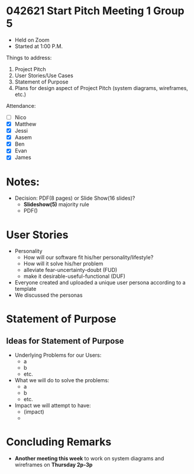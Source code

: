 # 042621 Start Pitch Meeting 1 Group 5

- Held on Zoom
- Started at 1:00 P.M.

Things to address:
1. Project Pitch
2. User Stories/Use Cases
3. Statement of Purpose
4. Plans for design aspect of Project Pitch (system diagrams, wireframes, etc.)
   
Attendance:
- [ ] Nico
- [X] Matthew
- [X] Jessi 
- [X] Aasem
- [X] Ben
- [X] Evan
- [X] James

# Notes:
- Decision: PDF(8 pages) or Slide Show(16 slides)?
  - **Slideshow(5)** majority rule
  - PDF()

# User Stories
- Personality
  - How will our software fit his/her personality/lifestyle?
  - How will it solve his/her problem
  - alleviate fear-uncertainty-doubt (FUD)
  - make it desirable-useful-functional (DUF)
- Everyone created and uploaded a unique user persona according to a template
- We discussed the personas

# Statement of Purpose
## Ideas for Statement of Purpose
- Underlying Problems for our Users:
  - a
  - b
  - etc.
- What we will do to solve the problems:
  - a
  - b
  - etc.
- Impact we will attempt to have:
  - (impact)
  - 
# Concluding Remarks
- **Another meeting this week** to work on system diagrams and wireframes on **Thursday 2p-3p**
